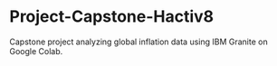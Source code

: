 # Project-Capstone-Hactiv8
Capstone project analyzing global inflation data using IBM Granite on Google Colab.
